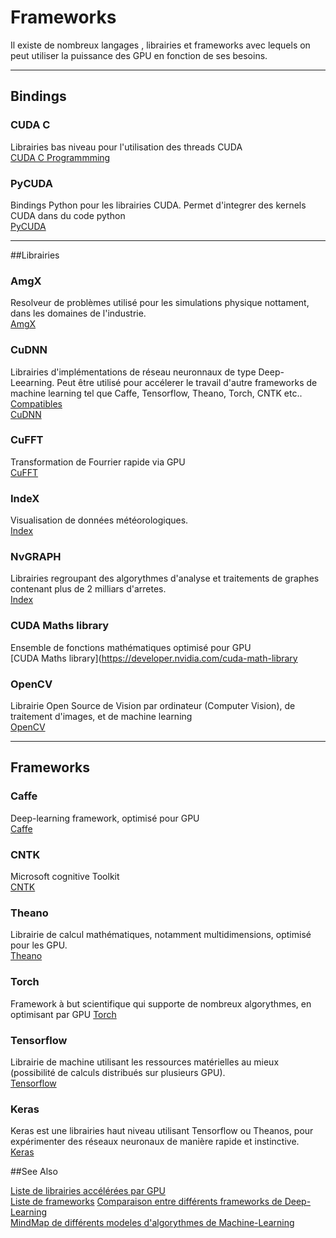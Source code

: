 # Frameworks

Il existe de nombreux langages , librairies et frameworks avec lequels on peut utiliser la puissance des GPU en fonction de ses besoins.

-----------------------------------------------------------------------------------------------------------------------

## Bindings
### CUDA C
Librairies bas niveau pour l'utilisation des threads CUDA  
[CUDA C Programmming](https://docs.nvidia.com/cuda/cuda-c-programming-guide/)

### PyCUDA
Bindings Python pour les librairies CUDA. Permet d'integrer des kernels CUDA dans du code python  
[PyCUDA](https://mathema.tician.de/software/pycuda/)

-----------------------------------------------------------------------------------------------------------------------

##Librairies
### AmgX
Resolveur de problèmes utilisé pour les simulations physique nottament, dans les domaines de l'industrie.  
[AmgX](https://developer.nvidia.com/amgx)

### CuDNN
Librairies d'implémentations de réseau neuronnaux de type Deep-Leearning.
Peut être utilisé pour accélerer le travail d'autre frameworks de machine learning tel que Caffe, Tensorflow, Theano, Torch, CNTK etc..  
[Compatibles](https://developer.nvidia.com/deep-learning-frameworks)  
[CuDNN](https://developer.nvidia.com/cuDNN)

### CuFFT
Transformation de Fourrier rapide via GPU  
[CuFFT](https://developer.nvidia.com/cuFFT)

### IndeX
Visualisation de données météorologiques.  
[Index](https://developer.nvidia.com/index)

### NvGRAPH
Librairies regroupant des algorythmes d'analyse et traitements de graphes contenant plus de 2 milliars d'arretes.  
[Index](https://developer.nvidia.com/nvGRAPH)

### CUDA Maths library
Ensemble de fonctions mathématiques optimisé pour GPU  
[CUDA Maths library](https://developer.nvidia.com/cuda-math-library

### OpenCV
Librairie Open Source de Vision par ordinateur (Computer Vision), de traitement d'images, et de machine learning  
[OpenCV](https://developer.nvidia.com/opencv)

------------------------------------------------------------------------------------------------------------------------
## Frameworks
### Caffe  
Deep-learning framework, optimisé pour GPU  
[Caffe](http://caffe.berkeleyvision.org/)

### CNTK
Microsoft cognitive Toolkit  
[CNTK](https://www.microsoft.com/en-us/research/product/cognitive-toolkit/)

### Theano
Librairie de calcul mathématiques, notamment multidimensions, optimisé pour les GPU.  
[Theano](http://deeplearning.net/software/theano/)

### Torch
Framework à but scientifique qui supporte de nombreux algorythmes, en optimisant par GPU
[Torch](http://torch.ch/)

### Tensorflow
Librairie de machine utilisant les ressources matérielles au mieux (possibilité de calculs distribués sur plusieurs GPU).  
[Tensorflow](http://tensorflow.org)

### Keras
Keras est une librairies haut niveau utilisant Tensorflow ou Theanos, pour expérimenter des réseaux neuronaux de manière rapide et instinctive.  
[Keras](https://keras.io/)


##See Also

[Liste de librairies accélérées par GPU](https://developer.nvidia.com/gpu-accelerated-libraries)  
[Liste de frameworks](https://developer.nvidia.com/deep-learning-frameworks)
[Comparaison entre différents frameworks de Deep-Learning](https://en.wikipedia.org/wiki/Comparison_of_deep_learning_software)  
[MindMap de différents modeles d'algorythmes de Machine-Learning](http://www.wangbo.info/img/mlmindmap.png)  
